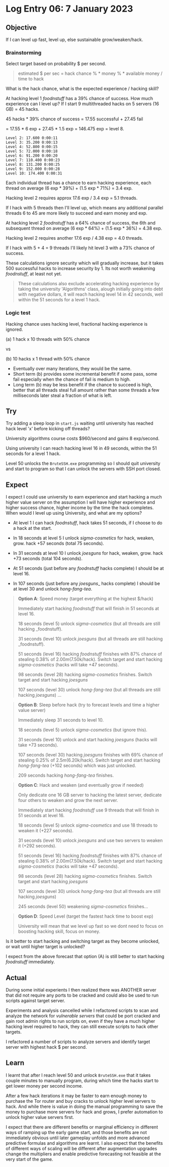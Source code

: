 # Log Entry 06: 7 January 2023

## Objective

If I can level up fast, level up, else sustainable grow/weaken/hack.

### Brainstorming

Select target based on probability $ per second.

> estimated $ per sec = hack chance % * money % * available money / time to hack

What is the hack chance, what is the expected experience / hacking skill?

At hacking level 1 _foodnstuff_ has a 39% chance of success. How much experience can I level up? If I start 9 multithreaded hacks on 5 servers (16 GB) = 45 hacks.

45 hacks * 39% chance of success = 17.55 successful + 27.45 fail

= 17.55 * 6 exp + 27.45 * 1.5 exp = 146.475 exp = level 8.

    Level 2: 17.600 0:00:11
    Level 3: 35.200 0:00:13
    Level 4: 52.800 0:00:15
    Level 5: 72.000 0:00:18
    Level 6: 91.200 0:00:20
    Level 7: 110.400 0:00:23
    Level 8: 131.200 0:00:25
    Level 9: 152.000 0:00:28
    Level 10: 174.400 0:00:31

Each individual thread has a chance to earn hacking experience, each thread on average (6 exp * 39%) + (1.5 exp * 71%) = 3.4 exp.

Hacking level 2 requires approx 17.6 exp / 3.4 exp = 5.1 threads.

If I hack with 5 threads then I'll level up, which means any additional parallel threads 6 to 45 are more likely to succeed and earn money and exp.

At hacking level 2 _foodnstuff_ has a 64% chance of success, the 6th and subsequent thread on average (6 exp * 64%) + (1.5 exp * 36%) = 4.38 exp.

Hacking level 2 requires another 17.6 exp / 4.38 exp = 4.0 threads.

If I hack with 5 + 4 = 9 threads I'll likely hit level 3 with a 73% chance of success.

These calculations ignore security which will gradually increase, but it takes 500 successful hacks to increase security by 1. Its not worth weakening _foodnstuff_, at least not yet.

> These calculations also exclude accelerating hacking experience by taking the university 'Algorithms' class, alough initially going into debt with negative dollars, it will reach hacking level 14 in 42 seconds, well within the 51 seconds for a level 1 hack.

### Logic test

Hacking chance uses hacking level, fractional hacking experience is ignored.

(a) 1 hack x 10 threads with 50% chance

vs 

(b) 10 hacks x 1 thread with 50% chance 

- Eventually over many iterations, they would be the same.
- Short term (b) provides some incremental benefit if some pass, some fail especially when the chance of fail is medium to high.
- Long term (b) may be less benefit if the chance to succeed is high, better that all threads steal full amount rather than some threads a few milliseconds later steal a fraction of what is left.

## Try

Try adding a sleep loop in `start.js` waiting until university has reached hack level 'x' before kicking off threads?

University algorithms course costs $960/second and gains 8 exp/second.

Using university I can reach hacking level 16 in 49 seconds, within the 51 seconds for a level 1 hack.

Level 50 unlocks the `BruteSSH.exe` programming so I should quit university and start to program so that I can unlock the servers with SSH port closed.

## Expect

I expect I could use university to earn experience and start hacking a much higher value server on the assumption I will have higher experience and higher success chance, higher income by the time the hack completes. When would I level up using University, and what are my options?

- At level 1 I can hack _foodnstuff_,
hack takes 51 seconds, if I choose to do a hack at the start.

- In 18 seconds at level 5 I unlock _sigma-cosmetics_ for hack, weaken, grow.
hack +57 seconds (total 75 seconds).

- In 31 seconds at level 10 I unlock _joesguns_ for hack, weaken, grow.
hack +73 seconds (total 104 seconds).

- At 51 seconds (just before any _foodnstuff_ hacks complete) I should be at level 16.

- In 107 seconds (just before any _joesguns__ hacks complete) I should be at level 30 and unlock _hong-fang-tea_.

> **Option A**: Speed money (target everything at the highest $/hack)
>
> Immediately start hacking _foodnstuff_ that will finish in 51 seconds at level 16.
>
> 18 seconds (level 5) unlock _sigma-cosmetics_ (but all threads are still hacking _foodnstuff).
>
> 31 seconds (level 10) unlock _joesguns_ (but all threads are still hacking _foodnstuff).
>
> 51 seconds (level 16) hacking _foodnstuff_ finishes with 87% chance of stealing 0.38% of $2.00m ($7.50k/hack). Switch target and start hacking _sigma-cosmetics_ (hacks will take +47 seconds).
>
> 98 seconds (level 28) hacking _sigma-cosmetics_ finishes. Switch target and start hacking _joesguns_
>
> 107 seconds (level 30) unlock _hong-fang-tea_ (but all threads are still hacking _joesguns_) ... 

> **Option B**: Sleep before hack (try to forecast levels and time a higher value server)
>
> Immediately sleep 31 seconds to level 10.
>
> 18 seconds (level 5) unlock _sigma-cosmetics_ (but ignore this).
>
> 31 seconds (level 10) unlock and start hacking _joesguns_ (hacks will take +73 seconds).
>
> 107 seconds (level 30) hacking _joesguns_ finishes with 69% chance of stealing 0.25% of $2.5m ($6.20k/hack). Switch target and start hacking _hong-fang-tea_ (+102 seconds) which was just unlocked.
>
> 209 seconds hacking _hong-fang-tea_ finishes.

> **Option C**: Hack and weaken (and eventually grow if needed)
> 
> Only dedicate one 16 GB server to hacking the latest server, dedicate four others to weaken and grow the next server. 
>
> Immediately start hacking _foodnstuff_ use 9 threads that will finish in 51 seconds at level 16.
>
> 18 seconds (level 5) unlock _sigma-cosmetics_ and use 18 threads to weaken it (+227 seconds).
>
> 31 seconds (level 10) unlock _joesguns_ and use two servers to weaken it (+292 seconds).
>
> 51 seconds (level 16) hacking _foodnstuff_ finishes with 87% chance of stealing 0.38% of $2.00m ($7.50k/hack). Switch target and start hacking _sigma-cosmetics_ (hacks will take +47 seconds).
>
> 98 seconds (level 28) hacking _sigma-cosmetics_ finishes. Switch target and start hacking _joesguns_
>
> 107 seconds (level 30) unlock _hong-fang-tea_ (but all threads are still hacking _joesguns_)
>
> 245 seconds (level 50) weakening _sigma-cosmetics_ finishes...

> **Option D**: Speed Level (target the fastest hack time to boost exp)
>
> University will mean that we level up fast so we dont need to focus on boosting hacking skill, focus on money.

Is it better to start hacking and switching target as they become unlocked, or wait until higher target is unlocked?

I expect from the above forecast that option (A) is still better to start hacking  _foodnstuff_ immediately.

## Actual

During some initial experients I then realized there was ANOTHER server that did not require any ports to be cracked and could also be used to run scripts against target server.

Experiments and analysis cancelled while I refactored scripts to scan and analyze the network for _vulnerable servers_ that could be port cracked and gain root admin rights to run scripts on, even if they have a much higher hacking level required to hack, they can still execute scripts to hack other targets.

I refactored a number of scripts to analyze servers and identify target server with highest hack $ per second.

## Learn

I learnt that after I reach level 50 and unlock `BruteSSH.exe` that it takes couple minutes to manually program, during which time the hacks start to get lower money per second income.

After a few hack iterations it may be faster to earn enough money to purchase the Tor router and buy cracks to unlock higher level servers to hack. And while there is value in doing the manual programming to save the money to purchase more servers for hack and grows, I prefer automation to unlock higher value servers first.

I expect that there are different benefits or marginal efficiency in different ways of ramping up the early game start, and those benefits are not immediately obvious until later gameplay unfolds and more advanced predictive formulas and algorithms are learnt. I also expect that the benefits of different ways of scaling will be different after augmentation upgrades change the multipliers and enable predictive forecasting not feasible at the very start of the game.
